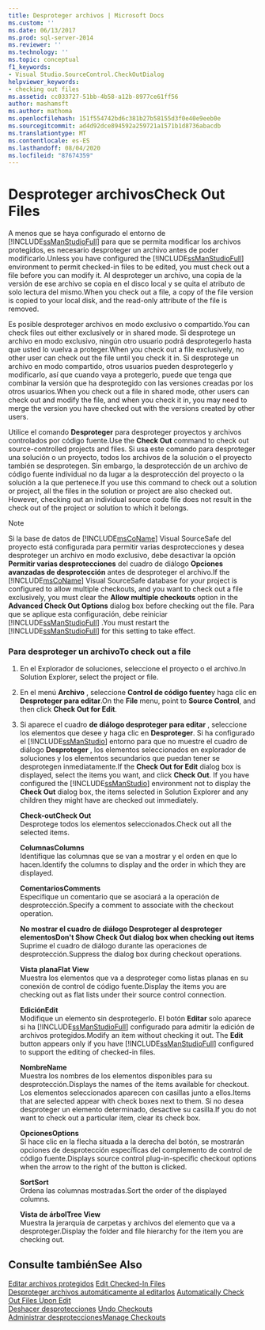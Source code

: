```yaml
---
title: Desproteger archivos | Microsoft Docs
ms.custom: ''
ms.date: 06/13/2017
ms.prod: sql-server-2014
ms.reviewer: ''
ms.technology: ''
ms.topic: conceptual
f1_keywords:
- Visual Studio.SourceControl.CheckOutDialog
helpviewer_keywords:
- checking out files
ms.assetid: cc033727-51bb-4b58-a12b-8977ce61ff56
author: mashamsft
ms.author: mathoma
ms.openlocfilehash: 151f554742bd6c381b27b58155d3f0e40e9eeb0e
ms.sourcegitcommit: ad4d92dce894592a259721a1571b1d8736abacdb
ms.translationtype: MT
ms.contentlocale: es-ES
ms.lasthandoff: 08/04/2020
ms.locfileid: "87674359"
---
```

# <a name="check-out-files"></a><span data-ttu-id="63ae1-102">Desproteger archivos</span><span class="sxs-lookup"><span data-stu-id="63ae1-102">Check Out Files</span></span>
  <span data-ttu-id="63ae1-103">A menos que se haya configurado el entorno de [!INCLUDE[ssManStudioFull](../includes/ssmanstudiofull-md.md)] para que se permita modificar los archivos protegidos, es necesario desproteger un archivo antes de poder modificarlo.</span><span class="sxs-lookup"><span data-stu-id="63ae1-103">Unless you have configured the [!INCLUDE[ssManStudioFull](../includes/ssmanstudiofull-md.md)] environment to permit checked-in files to be edited, you must check out a file before you can modify it.</span></span> <span data-ttu-id="63ae1-104">Al desproteger un archivo, una copia de la versión de ese archivo se copia en el disco local y se quita el atributo de solo lectura del mismo.</span><span class="sxs-lookup"><span data-stu-id="63ae1-104">When you check out a file, a copy of the file version is copied to your local disk, and the read-only attribute of the file is removed.</span></span>  
  
 <span data-ttu-id="63ae1-105">Es posible desproteger archivos en modo exclusivo o compartido.</span><span class="sxs-lookup"><span data-stu-id="63ae1-105">You can check files out either exclusively or in shared mode.</span></span> <span data-ttu-id="63ae1-106">Si desprotege un archivo en modo exclusivo, ningún otro usuario podrá desprotegerlo hasta que usted lo vuelva a proteger.</span><span class="sxs-lookup"><span data-stu-id="63ae1-106">When you check out a file exclusively, no other user can check out the file until you check it in.</span></span> <span data-ttu-id="63ae1-107">Si desprotege un archivo en modo compartido, otros usuarios pueden desprotegerlo y modificarlo, así que cuando vaya a protegerlo, puede que tenga que combinar la versión que ha desprotegido con las versiones creadas por los otros usuarios.</span><span class="sxs-lookup"><span data-stu-id="63ae1-107">When you check out a file in shared mode, other users can check out and modify the file, and when you check it in, you may need to merge the version you have checked out with the versions created by other users.</span></span>  
  
 <span data-ttu-id="63ae1-108">Utilice el comando **Desproteger** para desproteger proyectos y archivos controlados por código fuente.</span><span class="sxs-lookup"><span data-stu-id="63ae1-108">Use the **Check Out** command to check out source-controlled projects and files.</span></span> <span data-ttu-id="63ae1-109">Si usa este comando para desproteger una solución o un proyecto, todos los archivos de la solución o el proyecto también se desprotegen. Sin embargo, la desprotección de un archivo de código fuente individual no da lugar a la desprotección del proyecto o la solución a la que pertenece.</span><span class="sxs-lookup"><span data-stu-id="63ae1-109">If you use this command to check out a solution or project, all the files in the solution or project are also checked out. However, checking out an individual source code file does not result in the check out of the project or solution to which it belongs.</span></span>  
  
> [!NOTE]  
>  <span data-ttu-id="63ae1-110">Si la base de datos de [!INCLUDE[msCoName](../includes/msconame-md.md)] Visual SourceSafe del proyecto está configurada para permitir varias desprotecciones y desea desproteger un archivo en modo exclusivo, debe desactivar la opción **Permitir varias desprotecciones** del cuadro de diálogo **Opciones avanzadas de desprotección** antes de desproteger el archivo.</span><span class="sxs-lookup"><span data-stu-id="63ae1-110">If the [!INCLUDE[msCoName](../includes/msconame-md.md)] Visual SourceSafe database for your project is configured to allow multiple checkouts, and you want to check out a file exclusively, you must clear the **Allow multiple checkouts** option in the **Advanced Check Out Options** dialog box before checking out the file.</span></span> <span data-ttu-id="63ae1-111">Para que se aplique esta configuración, debe reiniciar [!INCLUDE[ssManStudioFull](../includes/ssmanstudiofull-md.md)] .</span><span class="sxs-lookup"><span data-stu-id="63ae1-111">You must restart the [!INCLUDE[ssManStudioFull](../includes/ssmanstudiofull-md.md)] for this setting to take effect.</span></span>  
  
### <a name="to-check-out-a-file"></a><span data-ttu-id="63ae1-112">Para desproteger un archivo</span><span class="sxs-lookup"><span data-stu-id="63ae1-112">To check out a file</span></span>  
  
1.  <span data-ttu-id="63ae1-113">En el Explorador de soluciones, seleccione el proyecto o el archivo.</span><span class="sxs-lookup"><span data-stu-id="63ae1-113">In Solution Explorer, select the project or file.</span></span>  
  
2.  <span data-ttu-id="63ae1-114">En el menú **Archivo** , seleccione **Control de código fuente**y haga clic en **Desproteger para editar**.</span><span class="sxs-lookup"><span data-stu-id="63ae1-114">On the **File** menu, point to **Source Control**, and then click **Check Out for Edit**.</span></span>  
  
3.  <span data-ttu-id="63ae1-115">Si aparece el cuadro **de diálogo desproteger para editar** , seleccione los elementos que desee y haga clic en **Desproteger**. Si ha configurado el [!INCLUDE[ssManStudio](../includes/ssmanstudio-md.md)] entorno para que no muestre el cuadro de diálogo **Desproteger** , los elementos seleccionados en explorador de soluciones y los elementos secundarios que puedan tener se desprotegen inmediatamente.</span><span class="sxs-lookup"><span data-stu-id="63ae1-115">If the **Check Out for Edit** dialog box is displayed, select the items you want, and click **Check Out**. If you have configured the [!INCLUDE[ssManStudio](../includes/ssmanstudio-md.md)] environment not to display the **Check Out** dialog box, the items selected in Solution Explorer and any children they might have are checked out immediately.</span></span>  
  
     <span data-ttu-id="63ae1-116">**Check-out**</span><span class="sxs-lookup"><span data-stu-id="63ae1-116">**Check Out**</span></span>  
     <span data-ttu-id="63ae1-117">Desprotege todos los elementos seleccionados.</span><span class="sxs-lookup"><span data-stu-id="63ae1-117">Check out all the selected items.</span></span>  
  
     <span data-ttu-id="63ae1-118">**Columnas**</span><span class="sxs-lookup"><span data-stu-id="63ae1-118">**Columns**</span></span>  
     <span data-ttu-id="63ae1-119">Identifique las columnas que se van a mostrar y el orden en que lo hacen.</span><span class="sxs-lookup"><span data-stu-id="63ae1-119">Identify the columns to display and the order in which they are displayed.</span></span>  
  
     <span data-ttu-id="63ae1-120">**Comentarios**</span><span class="sxs-lookup"><span data-stu-id="63ae1-120">**Comments**</span></span>  
     <span data-ttu-id="63ae1-121">Especifique un comentario que se asociará a la operación de desprotección.</span><span class="sxs-lookup"><span data-stu-id="63ae1-121">Specify a comment to associate with the checkout operation.</span></span>  
  
     <span data-ttu-id="63ae1-122">**No mostrar el cuadro de diálogo Desproteger al desproteger elementos**</span><span class="sxs-lookup"><span data-stu-id="63ae1-122">**Don't Show Check Out dialog box when checking out items**</span></span>  
     <span data-ttu-id="63ae1-123">Suprime el cuadro de diálogo durante las operaciones de desprotección.</span><span class="sxs-lookup"><span data-stu-id="63ae1-123">Suppress the dialog box during checkout operations.</span></span>  
  
     <span data-ttu-id="63ae1-124">**Vista plana**</span><span class="sxs-lookup"><span data-stu-id="63ae1-124">**Flat View**</span></span>  
     <span data-ttu-id="63ae1-125">Muestra los elementos que va a desproteger como listas planas en su conexión de control de código fuente.</span><span class="sxs-lookup"><span data-stu-id="63ae1-125">Display the items you are checking out as flat lists under their source control connection.</span></span>  
  
     <span data-ttu-id="63ae1-126">**Edición**</span><span class="sxs-lookup"><span data-stu-id="63ae1-126">**Edit**</span></span>  
     <span data-ttu-id="63ae1-127">Modifique un elemento sin desprotegerlo. El botón **Editar** solo aparece si ha [!INCLUDE[ssManStudioFull](../includes/ssmanstudiofull-md.md)] configurado para admitir la edición de archivos protegidos.</span><span class="sxs-lookup"><span data-stu-id="63ae1-127">Modify an item without checking it out. The **Edit** button appears only if you have [!INCLUDE[ssManStudioFull](../includes/ssmanstudiofull-md.md)] configured to support the editing of checked-in files.</span></span>  
  
     <span data-ttu-id="63ae1-128">**Nombre**</span><span class="sxs-lookup"><span data-stu-id="63ae1-128">**Name**</span></span>  
     <span data-ttu-id="63ae1-129">Muestra los nombres de los elementos disponibles para su desprotección.</span><span class="sxs-lookup"><span data-stu-id="63ae1-129">Displays the names of the items available for checkout.</span></span> <span data-ttu-id="63ae1-130">Los elementos seleccionados aparecen con casillas junto a ellos.</span><span class="sxs-lookup"><span data-stu-id="63ae1-130">Items that are selected appear with check boxes next to them.</span></span> <span data-ttu-id="63ae1-131">Si no desea desproteger un elemento determinado, desactive su casilla.</span><span class="sxs-lookup"><span data-stu-id="63ae1-131">If you do not want to check out a particular item, clear its check box.</span></span>  
  
     <span data-ttu-id="63ae1-132">**Opciones**</span><span class="sxs-lookup"><span data-stu-id="63ae1-132">**Options**</span></span>  
     <span data-ttu-id="63ae1-133">Si hace clic en la flecha situada a la derecha del botón, se mostrarán opciones de desprotección específicas del complemento de control de código fuente.</span><span class="sxs-lookup"><span data-stu-id="63ae1-133">Displays source control plug-in-specific checkout options when the arrow to the right of the button is clicked.</span></span>  
  
     <span data-ttu-id="63ae1-134">**Sort**</span><span class="sxs-lookup"><span data-stu-id="63ae1-134">**Sort**</span></span>  
     <span data-ttu-id="63ae1-135">Ordena las columnas mostradas.</span><span class="sxs-lookup"><span data-stu-id="63ae1-135">Sort the order of the displayed columns.</span></span>  
  
     <span data-ttu-id="63ae1-136">**Vista de árbol**</span><span class="sxs-lookup"><span data-stu-id="63ae1-136">**Tree View**</span></span>  
     <span data-ttu-id="63ae1-137">Muestra la jerarquía de carpetas y archivos del elemento que va a desproteger.</span><span class="sxs-lookup"><span data-stu-id="63ae1-137">Display the folder and file hierarchy for the item you are checking out.</span></span>  
  
## <a name="see-also"></a><span data-ttu-id="63ae1-138">Consulte también</span><span class="sxs-lookup"><span data-stu-id="63ae1-138">See Also</span></span>  
 <span data-ttu-id="63ae1-139">[Editar archivos protegidos](../../2014/database-engine/edit-checked-in-files.md) </span><span class="sxs-lookup"><span data-stu-id="63ae1-139">[Edit Checked-In Files](../../2014/database-engine/edit-checked-in-files.md) </span></span>  
 <span data-ttu-id="63ae1-140">[Desproteger archivos automáticamente al editarlos](../../2014/database-engine/automatically-check-out-files-upon-edit.md) </span><span class="sxs-lookup"><span data-stu-id="63ae1-140">[Automatically Check Out Files Upon Edit](../../2014/database-engine/automatically-check-out-files-upon-edit.md) </span></span>  
 <span data-ttu-id="63ae1-141">[Deshacer desprotecciones](../../2014/database-engine/undo-checkouts.md) </span><span class="sxs-lookup"><span data-stu-id="63ae1-141">[Undo Checkouts](../../2014/database-engine/undo-checkouts.md) </span></span>  
 [<span data-ttu-id="63ae1-142">Administrar desprotecciones</span><span class="sxs-lookup"><span data-stu-id="63ae1-142">Manage Checkouts</span></span>](../../2014/database-engine/manage-checkouts.md)  
  
  
